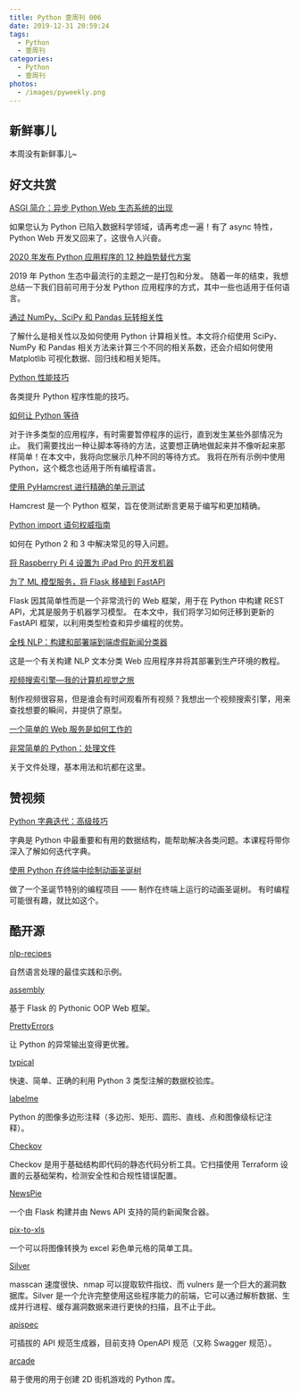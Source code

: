 ```yaml
---
title: Python 壹周刊 006
date: 2019-12-31 20:59:24
tags:
  - Python
  - 壹周刊
categories:
  - Python
  - 壹周刊
photos:
  - /images/pyweekly.png
---
```


## 新鲜事儿

本周没有新鲜事儿~

## 好文共赏

[ASGI 简介：异步 Python Web 生态系统的出现](https://florimond.dev/blog/articles/2019/08/introduction-to-asgi-async-python-web/)

如果您认为 Python 已陷入数据科学领域，请再考虑一遍！有了 async 特性，Python Web 开发又回来了，这很令人兴奋。

<!-- more -->

[2020 年发布 Python 应用程序的 12 种趋势替代方案](https://tryexceptpass.org/article/distributing-python-applications/)

2019 年 Python 生态中最流行的主题之一是打包和分发。 随着一年的结束，我想总结一下我们目前可用于分发 Python 应用程序的方式，其中一些也适用于任何语言。

[通过 NumPy、SciPy 和 Pandas 玩转相关性](https://realpython.com/numpy-scipy-pandas-correlation-python/)

了解什么是相关性以及如何使用 Python 计算相关性。本文将介绍使用 SciPy、NumPy 和 Pandas 相关方法来计算三个不同的相关系数，还会介绍如何使用 Matplotlib 可视化数据、回归线和相关矩阵。

[Python 性能技巧](https://gawron.sdsu.edu/compling/course_core/python_intro/intro_lecture_files/fastpython.html)

各类提升 Python 程序性能的技巧。

[如何让 Python 等待](https://blog.miguelgrinberg.com/post/how-to-make-python-wait)

对于许多类型的应用程序，有时需要暂停程序的运行，直到发生某些外部情况为止。 我们需要找出一种让脚本等待的方法，这要想正确地做起来并不像听起来那样简单！在本文中，我将向您展示几种不同的等待方式。 我将在所有示例中使用 Python，这个概念也适用于所有编程语言。

[使用 PyHamcrest 进行精确的单元测试](https://orbifold.xyz/pyhamcrest.html)

Hamcrest 是一个 Python 框架，旨在使测试断言更易于编写和更加精确。

[Python import 语句权威指南](https://chrisyeh96.github.io/2017/08/08/definitive-guide-python-imports.html)

如何在 Python 2 和 3 中解决常见的导入问题。

[将 Raspberry Pi 4 设置为 iPad Pro 的开发机器](https://sausheong.github.io/posts/pi4-dev-ipadpro/)

[为了 ML 模型服务，将 Flask 移植到 FastAPI](https://www.pluralsight.com/tech-blog/porting-flask-to-fastapi-for-ml-model-serving/)

Flask 因其简单性而是一个非常流行的 Web 框架，用于在 Python 中构建 REST API，尤其是服务于机器学习模型。 在本文中，我们将学习如何迁移到更新的 FastAPI 框架，以利用类型检查和异步编程的优势。

[全栈 NLP：构建和部署端到端虚假新闻分类器](https://hatem-hassan.com/blog/fullstack-nlp-building-and-deploying-end-to-end-fake-news-classifier)

这是一个有关构建 NLP 文本分类 Web 应用程序并将其部署到生产环境的教程。

[视频搜索引擎—我的计算机视觉之旅](https://towardsdatascience.com/the-video-search-engine-my-journey-into-computer-vision-9789824e76bb)

制作视频很容易，但是谁会有时间观看所有视频？我想出一个视频搜索引擎，用来查找想要的瞬间，并提供了原型。

[一个简单的 Web 服务是如何工作的](https://dev.to/billm/how-does-a-simple-web-server-work-2mb5)

[非常简单的 Python：处理文件](https://dev.to/codemouse92/dead-simple-python-working-with-files-lmg)

关于文件处理，基本用法和坑都在这里。

## 赞视频

[Python 字典迭代：高级技巧](https://realpython.com/courses/python-dictionary-iteration/)

字典是 Python 中最重要和有用的数据结构，能帮助解决各类问题。本课程将带你深入了解如何迭代字典。

[使用 Python 在终端中绘制动画圣诞树](https://www.youtube.com/watch?v=lbbNoCFSBV4)

做了一个圣诞节特别的编程项目 —— 制作在终端上运行的动画圣诞树。 有时编程可能很有趣，就比如这个。

## 酷开源

[nlp-recipes](https://github.com/microsoft/nlp-recipes)

自然语言处理的最佳实践和示例。

[assembly](https://github.com/mardix/assembly)

基于 Flask 的 Pythonic OOP Web 框架。

[PrettyErrors](https://github.com/onelivesleft/PrettyErrors/)

让 Python 的异常输出变得更优雅。

[typical](https://github.com/seandstewart/typical)

快速、简单、正确的利用 Python 3 类型注解的数据校验库。

[labelme](https://github.com/wkentaro/labelme)

Python 的图像多边形注释（多边形、矩形、圆形、直线、点和图像级标记注释）。

[Checkov](https://github.com/bridgecrewio/checkov)

Checkov 是用于基础结构即代码的静态代码分析工具。它扫描使用 Terraform 设置的云基础架构，检测安全性和合规性错误配置。

[NewsPie](https://github.com/skamieniarz/newspie)

一个由 Flask 构建并由 News API 支持的简约新闻聚合器。

[pix-to-xls](https://github.com/joelibaceta/pix-to-xls)

一个可以将图像转换为 excel 彩色单元格的简单工具。

[Silver](https://github.com/s0md3v/Silver)

masscan 速度很快、nmap 可以提取软件指纹、而 vulners 是一个巨大的漏洞数据库。Silver 是一个允许完整使用这些程序能力的前端，它可以通过解析数据、生成并行进程、缓存漏洞数据来进行更快的扫描，且不止于此。

[apispec](https://github.com/marshmallow-code/apispec)

可插拔的 API 规范生成器，目前支持 OpenAPI 规范（又称 Swagger 规范）。

[arcade](https://github.com/pvcraven/arcade)

易于使用的用于创建 2D 街机游戏的 Python 库。
